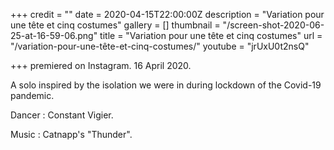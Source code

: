 +++
credit = ""
date = 2020-04-15T22:00:00Z
description = "Variation pour une tête et cinq costumes"
gallery = []
thumbnail = "/screen-shot-2020-06-25-at-16-59-06.png"
title = "Variation pour une tête et cinq costumes"
url = "/variation-pour-une-tête-et-cinq-costumes/"
youtube = "jrUxU0t2nsQ"

+++
premiered on Instagram. 16 April 2020. 

A solo inspired by the isolation we were in during lockdown of the Covid-19 pandemic.

Dancer : Constant Vigier.

Music : Catnapp's "Thunder".